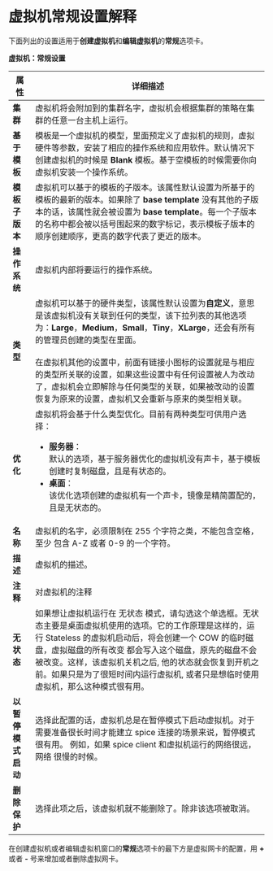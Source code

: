 # 虚拟机常规设置解释

下面列出的设置适用于**创建虚拟机**和**编辑虚拟机**的**常规**选项卡。


**虚拟机：常规设置**

|属性|详细描述|
|----|--------|
|**集群**|虚拟机将会附加到的集群名字，虚拟机会根据集群的策略在集群的任意一台主机上运行。|
|**基于模板**|模板是一个虚拟机的模型，里面预定义了虚拟机的规则，虚拟硬件等参数，安装了相应的操作系统和应用软件。默认情况下创建虚拟机的时候是 **Blank** 模板。基于空模板的时候需要你向虚拟机安装一个操作系统。|
|**模板子版本**|虚拟机可以基于的模板的子版本。该属性默认设置为所基于的模板的最新的版本。如果除了 **base template** 没有其他的子版本的话，该属性就会被设置为 **base template**。每一个子版本的名称中都会被以括号围起来的数字标记，表示模板子版本的顺序创建顺序，更高的数字代表了更近的版本。|
|**操作系统**|虚拟机内部将要运行的操作系统。|
|**类型**|虚拟机可以基于的硬件类型，该属性默认设置为**自定义**，意思是该虚拟机没有关联到任何的类型，该下拉列表的其他选项为：**Large**，**Medium**，**Small**，**Tiny**，**XLarge**，还会有所有的管理员创建的类型在里面。<br/><br/>在虚拟机其他的设置中，前面有链接小图标的设置就是与相应的类型所关联的设置，如果这些设置中有任何设置被人为改动了，虚拟机会立即解除与任何类型的关联，如果被改动的设置恢复为原来的设置，虚拟机又会重新与原来的类型相关联。|
|**优化**|虚拟机将会基于什么类型优化。目前有两种类型可供用户选择：<ul><li>**服务器**：<br/>默认的选项，基于服务器优化的虚拟机没有声卡，基于模板创建时复制磁盘，且是有状态的。</li><li>**桌面**：<br/>该优化选项创建的虚拟机有一个声卡，镜像是精简置配的，且是无状态的。</li></ul>|
|**名称**|虚拟机的名字，必须限制在 255 个字符之类，不能包含空格，至少 包含 A-Z 或者 0-9 的一个字符。|
|**描述**|虚拟机的描述。|
|**注释**|对虚拟机的注释|
|**无状态**|如果想让虚拟机运行在 无状态 模式，请勾选这个单选框。无状态主要是桌面虚拟机使用的选项。它的工作原理是这样的，运行 Stateless 的虚拟机启动后，将会创建一个 COW 的临时磁盘，虚拟磁盘的所有改变 都会写入这个磁盘，原先的磁盘不会被改变。这样，该虚拟机关机之后, 他的状态就会恢复到开机之前。如果只是为了很短时间内运行虚拟机, 或者只是想临时使用虚拟机，那么这种模式很有用。|
|**以暂停模式启动**|选择此配置的话，虚拟机总是在暂停模式下启动虚拟机。对于需要准备很长时间才能建立 spice 连接的场景来说，暂停模式很有用。 例如，如果 spice client 和虚拟机运行的网络很远，网络 很慢的时候。|
|**删除保护**|选择此项之后，该虚拟机就不能删除了。除非该选项被取消。|

在创建虚拟机或者编辑虚拟机窗口的**常规**选项卡的最下方是虚拟网卡的配置，用 **+** 或者 **-** 号来增加或者删除虚拟网卡。
